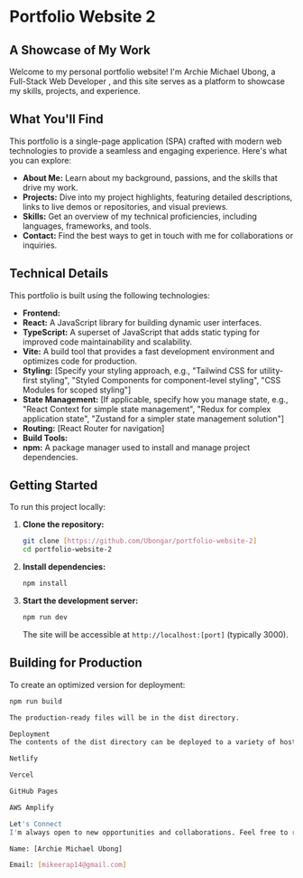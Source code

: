 # Portfolio Website 2

## A Showcase of My Work

Welcome to my personal portfolio website! I'm Archie Michael Ubong, a Full-Stack Web Developer , and this site serves as a platform to showcase my skills, projects, and experience.

## What You'll Find

This portfolio is a single-page application (SPA) crafted with modern web technologies to provide a seamless and engaging experience. Here's what you can explore:

* **About Me:** Learn about my background, passions, and the skills that drive my work.
* **Projects:** Dive into my project highlights, featuring detailed descriptions, links to live demos or repositories, and visual previews.
* **Skills:** Get an overview of my technical proficiencies, including languages, frameworks, and tools.
* **Contact:** Find the best ways to get in touch with me for collaborations or inquiries.

## Technical Details

This portfolio is built using the following technologies:

* **Frontend:**
* **React:** A JavaScript library for building dynamic user interfaces.
* **TypeScript:** A superset of JavaScript that adds static typing for improved code maintainability and scalability.
* **Vite:** A build tool that provides a fast development environment and optimizes code for production.
* **Styling:** [Specify your styling approach, e.g., "Tailwind CSS for utility-first styling", "Styled Components for component-level styling", "CSS Modules for scoped styling"]
* **State Management:** [If applicable, specify how you manage state, e.g., "React Context for simple state management", "Redux for complex application state", "Zustand for a simpler state management solution"]
* **Routing:** [React Router for navigation]
* **Build Tools:**
* **npm:** A package manager used to install and manage project dependencies.

## Getting Started

To run this project locally:

1. **Clone the repository:**

    ```bash
    git clone [https://github.com/Ubongar/portfolio-website-2]
    cd portfolio-website-2
    ```

2. **Install dependencies:**

    ```bash
    npm install
    ```

3. **Start the development server:**

    ```bash
    npm run dev
    ```

    The site will be accessible at `http://localhost:[port]` (typically 3000).

## Building for Production

To create an optimized version for deployment:

```bash
npm run build

The production-ready files will be in the dist directory.

Deployment
The contents of the dist directory can be deployed to a variety of hosting platforms, including:

Netlify

Vercel

GitHub Pages

AWS Amplify

Let's Connect
I'm always open to new opportunities and collaborations. Feel free to reach out!

Name: [Archie Michael Ubong]

Email: [mikeerap14@gmail.com]
